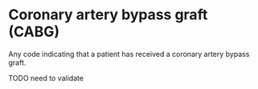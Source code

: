 # Coronary artery bypass graft (CABG)

Any code indicating that a patient has received a coronary artery bypass graft.

TODO need to validate
